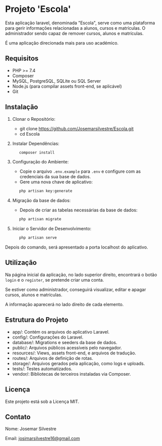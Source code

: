 # Projeto 'Escola'
Esta aplicação laravel, denominada "Escola", serve como uma plataforma para gerir informações relacionadas a alunos, cursos e matrículas. O administrador sendo capaz de remover cursos, alunos e matrículas.

É uma aplicação direcionada mais para uso académico.

## Requisitos
 - PHP >= 7.4
 - Composer
 - MySQL, PostgreSQL, SQLite ou SQL Server
 - Node.js (para compilar assets front-end, se aplicável)
 - Git

## Instalação
1. Clonar o Repositório:
   - git clone https://github.com/Josemarsilvestre/Escola.git
   - cd Escola

2. Instalar Dependências:
   ```bash
      composer install
   ```

3. Configuração do Ambiente:
   - Copie o arquivo `.env.example` para `.env` e configure com as credenciais da sua base de dados.
   - Gere uma nova chave de aplicativo:
   ```bash
      php artisan key:generate
   ```

4. Migração da base de dados:
   - Depois de criar as tabelas necessárias da base de dados:
   ```bash
      php artisan migrate
   ```

5. Iniciar o Servidor de Desenvolvimento:
   ```bash
      php artisan serve
   ```

Depois do comando, será apresentado a porta localhost do aplicativo.

## Utilização
Na página inicial da aplicação, no lado superior direito, encontrará o botão `login` e o `register`, se pretende criar uma conta.

Se estiver como administrador, conseguirá visualizar, editar e apagar cursos, alunos e matrículas.

A informação aparecerá no lado direito de cada elemento.

## Estrutura do Projeto
  - app/: Contém os arquivos do aplicativo Laravel.
  - config/: Configurações do Laravel.
  - database/: Migrations e seeders da base de dados.
  - public/: Arquivos públicos acessíveis pelo navegador.
  - resources/: Views, assets front-end, e arquivos de tradução.
  - routes/: Arquivos de definição de rotas.
  - storage/: Arquivos gerados pela aplicação, como logs e uploads.
  - tests/: Testes automatizados.
  - vendor/: Bibliotecas de terceiros instaladas via Composer.

## Licença
Este projeto está sob a Licença MIT.

## Contato
Nome: Josemar Silvestre

Email: josimarsilvestre16@gmail.com